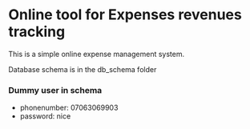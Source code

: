 # Online tool for Expenses revenues tracking
This is a simple online expense management system.

Database schema is in the db_schema folder

### Dummy user in schema
- phonenumber: 07063069903
- password: nice